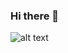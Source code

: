 ### Hi there 👋
![alt text](https://miro.medium.com/max/1400/1*qG18a09h0wSBZjPZlwUJnw.gif)

<!--
**Huascar321/Huascar321** is a ✨ _special_ ✨ repository because its `README.md` (this file) appears on your GitHub profile.

Here are some ideas to get you started:

- 🔭 I’m currently working on ...
- 🌱 I’m currently learning ...
- 👯 I’m looking to collaborate on ...
- 🤔 I’m looking for help with ...
- 💬 Ask me about ...
- 📫 How to reach me: ...
- 😄 Pronouns: ...
- ⚡ Fun fact: ...
-->
